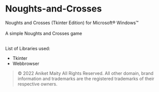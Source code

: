# Noughts-and-Crosses
Noughts and Crosses (Tkinter Edition) for Microsoft® Windows™<br><br>
A simple Noughts and Crosses game
<br><br>

List of Libraries used:<br>
* Tkinter<br>
* Webbrowser<br>

>© 2022 Aniket Maity All Rights Reserved. All other domain, brand information and trademarks are the registered trademarks of their respective owners.
